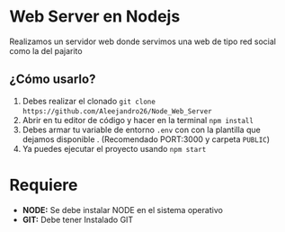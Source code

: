 # Web Server en Nodejs

Realizamos un servidor web donde servimos una web de tipo red social como la del pajarito

## ¿Cómo usarlo?

1. Debes realizar el clonado `git clone`
`https://github.com/Aleejandro26/Node_Web_Server`
2. Abrir en tu editor de código y hacer en la terminal `npm install`
3. Debes armar tu variable de entorno `.env` con con la plantilla que dejamos disponible . (Recomendado PORT:3000 y carpeta `PUBLIC`)
4. Ya puedes ejecutar el proyecto usando `npm start`

# Requiere
- **NODE:** Se debe instalar NODE en el sistema operativo
- **GIT:** Debe tener Instalado GIT
